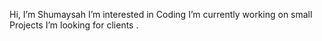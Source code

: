    Hi, I’m Shumaysah
   I’m interested in Coding
   I’m currently working on small Projects 
   I’m looking for clients .

<!---
Shumaysah-Developer/Shumaysah-Developer is a ✨ special ✨ repository because its `README.md` (this file) appears on your GitHub profile.
You can click the Preview link to take a look at your changes.
--->
